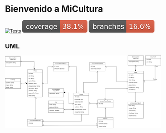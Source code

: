 # Bienvenido a MiCultura

[![Tests](https://github.com/zolezzi/mi-cultura/actions/workflows/gradle-publish.yml/badge.svg)](https://github.com/zolezzi/mi-cultura/actions/workflows/gradle-publish.yml)
![coverage](.github/badges/jacoco.svg)
![branches coverage](.github/badges/branches.svg)

## UML
![Diagrama UML del proyecto MiCultura](/documentation/diagram-micultura.png "Diagrama UML del proyecto MiCultura")